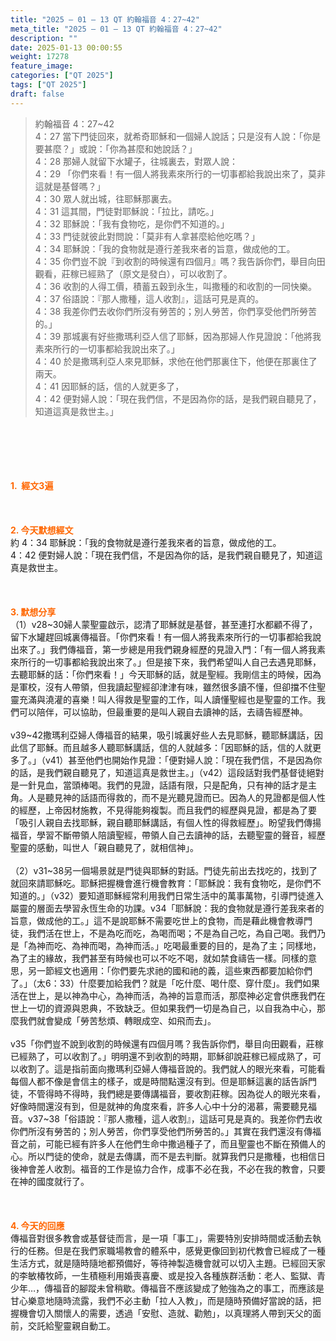 ```yaml
---
title: "2025 – 01 – 13 QT 約翰福音 4：27~42"
meta_title: "2025 – 01 – 13 QT 約翰福音 4：27~42"
description: ""
date: 2025-01-13 00:00:55
weight: 17278
feature_image: 
categories: ["QT 2025"]
tags: ["QT 2025"]
draft: false
---
```


<blockquote>約翰福音 4：27~42<br />
4：27 當下門徒回來，就希奇耶穌和一個婦人說話；只是沒有人說：「你是要甚麼？」或說：「你為甚麼和她說話？」<br />
4：28 那婦人就留下水罐子，往城裏去，對眾人說：<br />
4：29 「你們來看！有一個人將我素來所行的一切事都給我說出來了，莫非這就是基督嗎？」<br />
4：30 眾人就出城，往耶穌那裏去。<br />
4：31 這其間，門徒對耶穌說：「拉比，請吃。」<br />
4：32 耶穌說：「我有食物吃，是你們不知道的。」<br />
4：33 門徒就彼此對問說：「莫非有人拿甚麼給他吃嗎？」<br />
4：34 耶穌說：「我的食物就是遵行差我來者的旨意，做成他的工。<br />
4：35 你們豈不說『到收割的時候還有四個月』嗎？我告訴你們，舉目向田觀看，莊稼已經熟了（原文是發白），可以收割了。<br />
4：36 收割的人得工價，積蓄五穀到永生，叫撒種的和收割的一同快樂。<br />
4：37 俗語說：『那人撒種，這人收割』，這話可見是真的。<br />
4：38 我差你們去收你們所沒有勞苦的；別人勞苦，你們享受他們所勞苦的。」<br />
4：39 那城裏有好些撒瑪利亞人信了耶穌，因為那婦人作見證說：「他將我素來所行的一切事都給我說出來了。」<br />
4：40 於是撒瑪利亞人來見耶穌，求他在他們那裏住下，他便在那裏住了兩天。<br />
4：41 因耶穌的話，信的人就更多了，<br />
4：42 便對婦人說：「現在我們信，不是因為你的話，是我們親自聽見了，知道這真是救世主。」</blockquote><br />
&nbsp;<br />
<br />
&nbsp;<br />
<br />
<span style="color: #ff6600;" data-darkreader-inline-color=""><strong>1.  經文3遍</strong></span><br />
<br />
&nbsp;<br />
<br />
<span style="color: #ff6600;" data-darkreader-inline-color=""><strong>2. 今天默想經文<br />
</strong></span>約 4：34 耶穌說：「我的食物就是遵行差我來者的旨意，做成他的工。<br />
4：42 便對婦人說：「現在我們信，不是因為你的話，是我們親自聽見了，知道這真是救世主。<br />
<br />
&nbsp;<br />
<br />
<strong><span style="color: #ff6600;" data-darkreader-inline-color="">3. 默想分享<br />
</span></strong>（1）v28~30婦人蒙聖靈啟示，認清了耶穌就是基督，甚至連打水都顧不得了，留下水罐趕回城裏傳福音。「你們來看！有一個人將我素來所行的一切事都給我說出來了。」我們傳福音，第一步總是用我們親身經歷的見證入門：「有一個人將我素來所行的一切事都給我說出來了。」但是接下來，我們希望叫人自己去遇見耶穌，去聽耶穌的話：「你們來看！」今天耶穌的話，就是聖經。我剛信主的時候，因為是軍校，沒有人帶領，但我讀起聖經卻津津有味，雖然很多讀不懂，但卻擋不住聖靈充滿與澆灌的喜樂！叫人得救是聖靈的工作，叫人讀懂聖經也是聖靈的工作。我們可以陪伴，可以協助，但最重要的是叫人親自去讀神的話，去禱告經歷神。<br />
<br />
v39~42撒瑪利亞婦人傳福音的結果，吸引城裏好些人去見耶穌，聽耶穌講話，因此信了耶穌。而且越多人聽耶穌講話，信的人就越多：「因耶穌的話，信的人就更多了。」（v41）甚至他們也開始作見證：「便對婦人說：「現在我們信，不是因為你的話，是我們親自聽見了，知道這真是救世主。」（v42）這段話對我們基督徒絕對是一針見血，當頭棒喝。我們的見證，話語有限，只是配角，只有神的話才是主角。人是聽見神的話語而得救的，而不是光聽見證而已。因為人的見證都是個人性的經歷，上帝因材施教，不見得能夠複製。而且我們的經歷與見證，都是為了要「吸引人親自去找耶穌，親自聽耶穌講話，有個人性的得救經歷」。盼望我們傳揚福音，學習不斷帶領人陪讀聖經，帶領人自己去讀神的話，去聽聖靈的聲音，經歷聖靈的感動，叫世人「親自聽見了，就相信神」。<br />
<br />
（2）v31~38另一個場景就是門徒與耶穌的對話。門徒先前出去找吃的，找到了就回來請耶穌吃。耶穌把握機會進行機會教育：「耶穌說：我有食物吃，是你們不知道的。」（v32）要知道耶穌經常利用我們日常生活中的萬事萬物，引導門徒進入屬靈的層面去學習永恆生命的功課。v34「耶穌說：我的食物就是遵行差我來者的旨意，做成他的工。」這不是說耶穌不需要吃世上的食物，而是藉此機會教導門徒，我們活在世上，不是為吃而吃，為喝而喝；不是為自己吃，為自己喝。我們乃是「為神而吃、為神而喝，為神而活。」吃喝最重要的目的，是為了主；同樣地，為了主的緣故，我們甚至有時候也可以不吃不喝，就如禁食禱告一樣。同樣的意思，另一節經文也適用：「你們要先求祂的國和祂的義，這些東西都要加給你們了。」（太6：33）什麼要加給我們？就是「吃什麼、喝什麼、穿什麼」。我們如果活在世上，是以神為中心，為神而活，為神的旨意而活，那麼神必定會供應我們在世上一切的資源與恩典，不致缺乏。但如果我們一切是為自己，以自我為中心，那麼我們就會變成「勞苦愁煩、轉眼成空、如飛而去」。<br />
<br />
v35「你們豈不說到收割的時候還有四個月嗎？我告訴你們，舉目向田觀看，莊稼已經熟了，可以收割了。」明明還不到收割的時期，耶穌卻說莊稼已經成熟了，可以收割了。這是指前面向撒瑪利亞婦人傳福音說的。我們就人的眼光來看，可能看每個人都不像是會信主的樣子，或是時間點還沒有到。但是耶穌這裏的話告訴門徒，不管得時不得時，我們總是要傳講福音，要收割莊稼。因為從人的眼光來看，好像時間還沒有到，但是就神的角度來看，許多人心中十分的渴慕，需要聽見福音。v37~38「俗語說：『那人撒種，這人收割』，這話可見是真的。我差你們去收你們所沒有勞苦的；別人勞苦，你們享受他們所勞苦的。」其實在我們還沒有傳福音之前，可能已經有許多人在他們生命中撒過種子了，而且聖靈也不斷在預備人的心。所以門徒的使命，就是去傳講，而不是去判斷。就算我們只是撒種，也相信日後神會差人收割。福音的工作是協力合作，成事不必在我，不必在我的教會，只要在神的國度就行了。<br />
<br />
&nbsp;<br />
<br />
<strong style="font-size: inherit;"><span style="color: #ff6600;" data-darkreader-inline-color="">4. 今天的回應<br />
</span></strong>傳福音對很多教會或基督徒而言，是一項「事工」，需要特別安排時間或活動去執行的任務。但是在我們家職場教會的體系中，感覺更像回到初代教會已經成了一種生活方式，就是隨時隨地都預備好，等待神製造機會就可以切入主題。已經回天家的李敏椿牧師，一生積極利用婚喪喜慶、或是投入各種族群活動：老人、監獄、青少年…，傳福音的腳蹤未曾稍歇。傳福音不應該變成了勉強為之的事工，而應該是甘心樂意地隨時流露，我們不必主動「拉人入教」，而是隨時預備好當說的話，把握機會切入關懷人的需要，透過「安慰、造就、勸勉」，以真理將人帶到天父的面前，交託給聖靈親自動工。<br />
<br />
&nbsp;
        